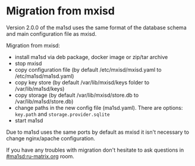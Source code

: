 # Migration from mxisd

Version 2.0.0 of the ma1sd uses the same format of the database schema and main configuration file as mxisd.

Migration from mxisd:
- install ma1sd via deb package, docker image or zip/tar archive
- stop mxisd
- copy configuration file (by default /etc/mxisd/mxisd.yaml to /etc/ma1sd/ma1sd.yaml)
- copy key store (by default /var/lib/mxisd/keys folder to /var/lib/ma1sd/keys)
- copy storage (by default /var/lib/mxisd/store.db to /var/lib/ma1sd/store.db)
- change paths in the new config file (ma1sd.yaml). There are options: `key.path` and `storage.provider.sqlite`
- start ma1sd

Due to ma1sd uses the same ports by default as mxisd it isn't necessary to change nginx/apache configuration.

If you have any troubles with migration don't hesitate to ask questions in [#ma1sd:ru-matrix.org](https://matrix.to/#/#ma1sd:ru-matrix.org) room.

